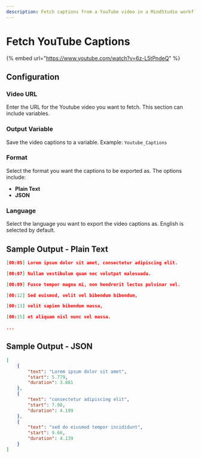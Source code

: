```yaml
---
description: Fetch captions from a YouTube video in a MindStudio workflow
---
```


# Fetch YouTube Captions

{% embed url="https://www.youtube.com/watch?v=6z-L5tPndeQ" %}

## Configuration&#x20;

### Video URL

Enter the URL for the Youtube video you want to fetch. This section can include variables.&#x20;

### Output Variable

Save the video captions to a variable. Example: `Youtube_Captions`

### Format

Select the format you want the captions to be exported as. The options include:

* **Plain Text**&#x20;
* **JSON**

### Language

Select the language you want to export the video captions as. English is selected by default.&#x20;

## Sample Output - Plain Text

```json
[00:05] Lorem ipsum dolor sit amet, consectetur adipiscing elit.

[00:07] Nullam vestibulum quam nec volutpat malesuada.

[00:09] Fusce tempor magna mi, non hendrerit lectus pulvinar vel.

[00:12] Sed euismod, velit vel bibendum bibendum,

[00:13] velit sapien bibendum massa,

[00:15] et aliquam nisl nunc vel massa.

...
```

## Sample Output - JSON

```json
[
    {
        "text": "Lorem ipsum dolor sit amet",
        "start": 5.779,
        "duration": 3.881
    },
    {
        "text": "consectetur adipiscing elit",
        "start": 7.98,
        "duration": 4.199
    },
    {
        "text": "sed do eiusmod tempor incididunt",
        "start": 9.66,
        "duration": 4.139
    }
]
```
